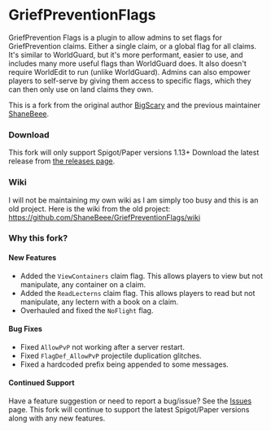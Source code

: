 # GriefPreventionFlags
GriefPrevention Flags is a plugin to allow admins to set flags for GriefPrevention claims. Either a single claim, or a global flag for all claims. It's similar to WorldGuard, but it's more performant, easier to use, and includes many more useful flags than WorldGuard does.  It also doesn't require WorldEdit to run (unlike WorldGuard).  Admins can also empower players to self-serve by giving them access to specific flags, which they can then only use on land claims they own.

This is a fork from the original author [BigScary](https://github.com/BigScary/GriefPreventionFlags) and the previous maintainer [ShaneBeee](https://github.com/ShaneBeee/GriefPreventionFlags).

### Download
This fork will only support Spigot/Paper versions 1.13+
Download the latest release from [the releases page](https://github.com/lewysDavies/GriefPreventionFlags/releases).

### Wiki
I will not be maintaining my own wiki as I am simply too busy and this is an old project. Here is the wiki from the old project:
https://github.com/ShaneBeee/GriefPreventionFlags/wiki

### Why this fork?
#### New Features
- Added the `ViewContainers` claim flag. This allows players to view but not manipulate, any container on a claim.
- Added the `ReadLecterns` claim flag. This allows players to read but not manipulate, any lectern with a book on a claim.
- Overhauled and fixed the `NoFlight` flag.
#### Bug Fixes
- Fixed `AllowPvP` not working after a server restart.
- Fixed `FlagDef_AllowPvP` projectile duplication glitches.
- Fixed a hardcoded prefix being appended to some messages.
#### Continued Support
Have a feature suggestion or need to report a bug/issue? See the [Issues](https://github.com/lewysDavies/GriefPreventionFlags/issues) page.
This fork will continue to support the latest Spigot/Paper versions along with any new features.

